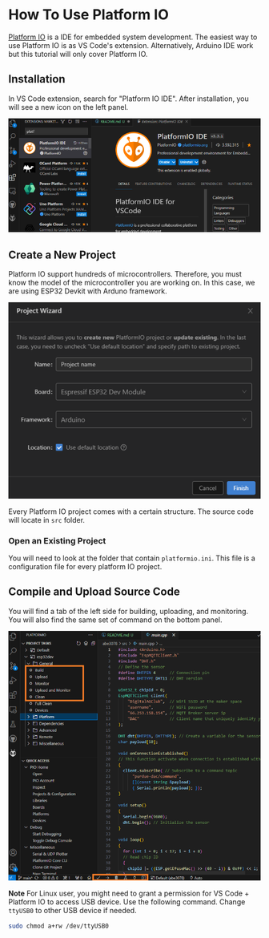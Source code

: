 # How To Use Platform IO

[Platform IO](https://platformio.org/) is a IDE for embedded system development.
The easiest way to use Platform IO is as VS Code's extension.
Alternatively, Arduino IDE work but this tutorial will only cover Platform IO.

## Installation

In VS Code extension, search for "Platform IO IDE". After installation, you will see a new icon on the left panel.

![installation](./img/installation.png)

## Create a New Project

Platform IO support hundreds of microcontrollers.
Therefore, you must know the model of the microcontroller you are working on.
In this case, we are using ESP32 Devkit with Arduno framework.

![create-a-project](./img/create-a-project.png)

Every Platform IO project comes with a certain structure.
The source code will locate in `src` folder.

### Open an Existing Project

You will need to look at the folder that contain `platformio.ini`.
This file is a configuration file for every platform IO project.

## Compile and Upload Source Code

You will find a tab of the left side for building, uploading, and monitoring.
You will also find the same set of command on the bottom panel.

![upload](./img/build-upload.png)

**Note** For Linux user, you might need to grant a permission for VS Code + Platform IO to access USB device.
Use the following command.
Change `ttyUSB0` to other USB device if needed.

```bash
sudo chmod a+rw /dev/ttyUSB0
```
